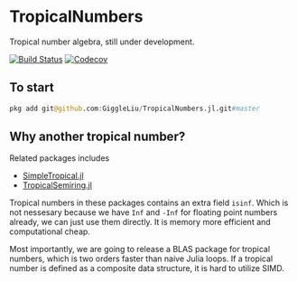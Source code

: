 # TropicalNumbers

Tropical number algebra, still under development.

[![Build Status](https://travis-ci.com/TensorBFS/TropicalNumbers.jl.svg?branch=master)](https://travis-ci.com/GiggleLiu/TropicalNumbers.jl)
[![Codecov](https://codecov.io/gh/TensorBFS/TropicalNumbers.jl/branch/master/graph/badge.svg)](https://codecov.io/gh/GiggleLiu/TropicalNumbers.jl)

## To start

```julia
pkg add git@github.com:GiggleLiu/TropicalNumbers.jl.git#master
```

## Why another tropical number?

Related packages includes

* [SimpleTropical.jl](https://github.com/scheinerman/SimpleTropical.jl)
* [TropicalSemiring.jl](https://github.com/saschatimme/TropicalSemiring.jl)

Tropical numbers in these packages contains an extra field `isinf`. Which is not nessesary because we have `Inf` and `-Inf` for floating point numbers already, we can just use them directly. It is memory more efficient and computational cheap.

Most importantly, we are going to release a BLAS package for tropical numbers, which is two orders faster than naive Julia loops. If a tropical number is defined as a composite data structure, it is hard to utilize SIMD.
